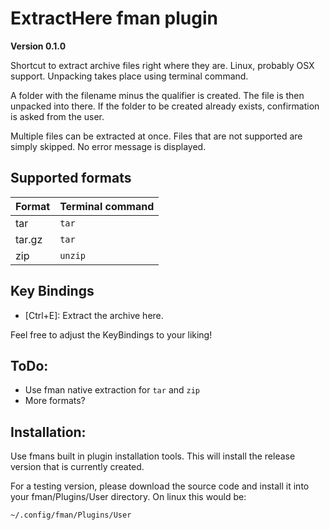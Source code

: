 # ExtractHere fman plugin

**Version 0.1.0**

Shortcut to extract archive files right where they are.
Linux, probably OSX support.
Unpacking takes place using terminal command.

A folder with the filename
minus the qualifier is created.
The file is then unpacked into there.
If the folder to be created already exists,
confirmation is asked from the user.

Multiple files can be extracted at once.
Files that are not supported are simply skipped.
No error message is displayed.

## Supported formats

| Format          | Terminal command |
| --------------- | ---------------- |
| tar             | `tar`            |
| tar.gz          | `tar`            |
| zip             | `unzip`          |



## Key Bindings
 * [Ctrl+E]:    Extract the archive here.

Feel free to adjust the KeyBindings to your liking!

## ToDo:
 * Use fman native extraction for `tar` and `zip`
 * More formats?

## Installation:
Use fmans built in plugin installation tools. This will install the release version that is currently created. 

For a testing version, please download the source code and install it into your fman/Plugins/User directory. On linux this would be:

    ~/.config/fman/Plugins/User

